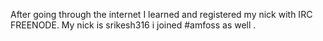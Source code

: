 





 After going through the internet I learned and  registered my nick with IRC FREENODE.
 My nick is srikesh316
i joined #amfoss as well . 
